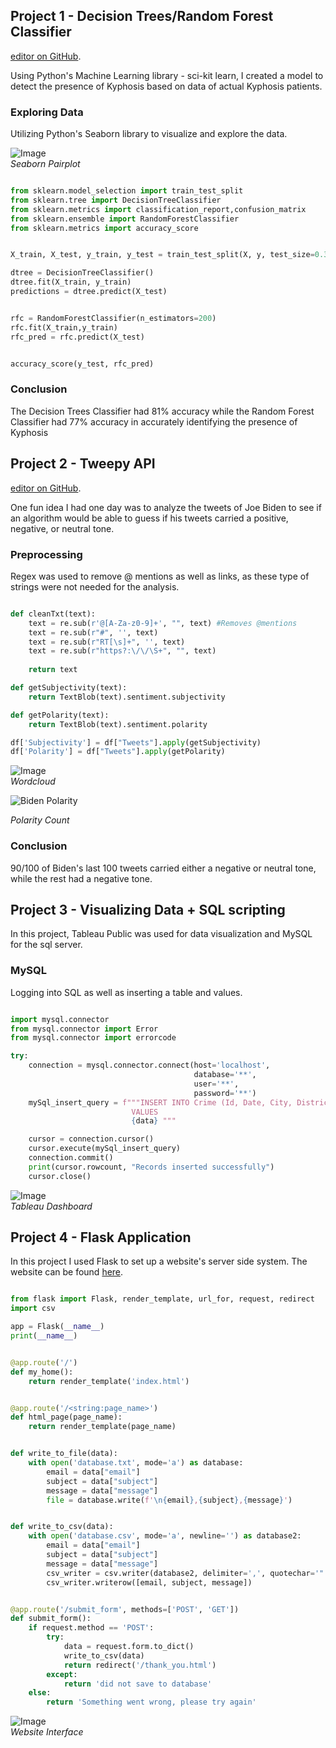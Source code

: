 ## Project 1 - Decision Trees/Random Forest Classifier

[editor on GitHub](https://github.com/rtlaceste/Pages/edit/gh-pages/index.md).

Using Python's Machine Learning library - sci-kit learn, I created a model to detect the presence of Kyphosis based on data of actual Kyphosis patients.

### Exploring Data
Utilizing Python's Seaborn library to visualize and explore the data.


![Image](https://raw.githubusercontent.com/rtlaceste/rtlaceste.github.io/main/kyphosis.JPG)       
*Seaborn Pairplot*


```python

from sklearn.model_selection import train_test_split
from sklearn.tree import DecisionTreeClassifier
from sklearn.metrics import classification_report,confusion_matrix
from sklearn.ensemble import RandomForestClassifier
from sklearn.metrics import accuracy_score


X_train, X_test, y_train, y_test = train_test_split(X, y, test_size=0.33)

dtree = DecisionTreeClassifier()
dtree.fit(X_train, y_train)
predictions = dtree.predict(X_test)


rfc = RandomForestClassifier(n_estimators=200)
rfc.fit(X_train,y_train)
rfc_pred = rfc.predict(X_test)


accuracy_score(y_test, rfc_pred)


```






### Conclusion

The Decision Trees Classifier had 81% accuracy while the Random Forest Classifier had 77% accuracy in accurately identifying the presence of Kyphosis





## Project 2 - Tweepy API

[editor on GitHub](https://github.com/rtlaceste/Pages/edit/gh-pages/index.md).

One fun idea I had one day was to analyze the tweets of Joe Biden to see if an algorithm would be able to guess if his tweets carried a positive, negative, or neutral tone.

### Preprocessing

Regex was used to remove @ mentions as well as links, as these type of strings were not needed for the analysis.

```python

def cleanTxt(text):
    text = re.sub(r'@[A-Za-z0-9]+', "", text) #Removes @mentions
    text = re.sub(r"#", '', text)
    text = re.sub(r"RT[\s]+", '', text)
    text = re.sub(r"https?:\/\/\S+", "", text)
    
    return text

def getSubjectivity(text):
    return TextBlob(text).sentiment.subjectivity

def getPolarity(text):
    return TextBlob(text).sentiment.polarity

df['Subjectivity'] = df["Tweets"].apply(getSubjectivity)
df['Polarity'] = df["Tweets"].apply(getPolarity)

```


![Image](https://raw.githubusercontent.com/rtlaceste/rtlaceste.github.io/gh-pages/WordCloud.JPG)       
*Wordcloud*





![Biden Polarity](https://raw.githubusercontent.com/rtlaceste/rtlaceste.github.io/gh-pages/Biden%20Bar.JPG) 

*Polarity Count*




### Conclusion

90/100 of Biden's last 100 tweets carried either a negative or neutral tone, while the rest had a negative tone. 


## Project 3 - Visualizing Data + SQL scripting

In this project, Tableau Public was used for data visualization and MySQL for the sql server.

### MySQL

Logging into SQL as well as inserting a table and values.


```python

import mysql.connector
from mysql.connector import Error
from mysql.connector import errorcode

try:
    connection = mysql.connector.connect(host='localhost',
                                         database='**',
                                         user='**',
                                         password='**')
    mySql_insert_query = f"""INSERT INTO Crime (Id, Date, City, District) 
                           VALUES 
                           {data} """

    cursor = connection.cursor()
    cursor.execute(mySql_insert_query)
    connection.commit()
    print(cursor.rowcount, "Records inserted successfully")
    cursor.close()

```


![Image](https://raw.githubusercontent.com/rtlaceste/rtlaceste.github.io/gh-pages/Tableau.JPG)       
*Tableau Dashboard*

## Project 4 - Flask Application

In this project I used Flask to set up a website's server side system. The website can be found [here](https://rtlaceste.pythonanywhere.com/).


```python

from flask import Flask, render_template, url_for, request, redirect
import csv

app = Flask(__name__)
print(__name__)


@app.route('/')
def my_home():
    return render_template('index.html')


@app.route('/<string:page_name>')
def html_page(page_name):
    return render_template(page_name)


def write_to_file(data):
    with open('database.txt', mode='a') as database:
        email = data["email"]
        subject = data["subject"]
        message = data["message"]
        file = database.write(f'\n{email},{subject},{message}')


def write_to_csv(data):
    with open('database.csv', mode='a', newline='') as database2:
        email = data["email"]
        subject = data["subject"]
        message = data["message"]
        csv_writer = csv.writer(database2, delimiter=',', quotechar='"', quoting=csv.QUOTE_MINIMAL)
        csv_writer.writerow([email, subject, message])


@app.route('/submit_form', methods=['POST', 'GET'])
def submit_form():
    if request.method == 'POST':
        try:
            data = request.form.to_dict()
            write_to_csv(data)
            return redirect('/thank_you.html')
        except:
            return 'did not save to database'
    else:
        return 'Something went wrong, please try again'
```

![Image](https://raw.githubusercontent.com/rtlaceste/rtlaceste.github.io/main/flask.JPG)       
*Website Interface*















